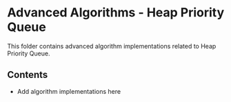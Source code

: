 # Advanced Algorithms - Heap Priority Queue

This folder contains advanced algorithm implementations related to Heap Priority Queue.

## Contents

* Add algorithm implementations here

